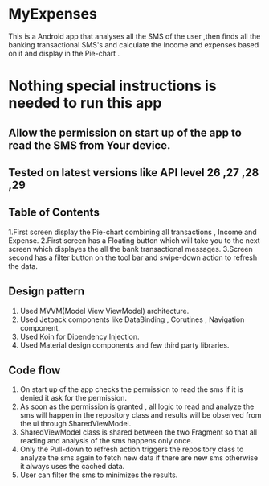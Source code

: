 # MyExpenses
This is a Android app that analyses all the SMS of the user ,then finds all the banking transactional SMS's and calculate the Income and expenses based on it and display in the Pie-chart .

# Nothing special instructions is needed to run this app

## Allow the permission on start up of the app to read the SMS from Your device.
## Tested on latest versions like  API level 26 ,27 ,28 ,29


## Table of Contents
1.First screen display the Pie-chart combining all transactions , Income and Expense.
2.First screen has a Floating button which will take you to the next screen which displayes the all the bank transactional messages.
3.Screen second has a filter button on the tool bar and swipe-down action to refresh the data.

## Design pattern
1. Used MVVM(Model View ViewModel) architecture.
2. Used Jetpack components like DataBinding , Corutines , Navigation component.
3. Used Koin for Dipendency Injection.
4. Used Material design components and few third party libraries.


## Code flow

1. On start up of the app checks the permission to read the sms if it is denied it ask for the permission.
2. As soon as the permission is granted , all logic to read and analyze the sms will happen in the repository
   class and results will be observed from the ui through SharedViewModel.
3. SharedViewModel class is shared between the two Fragment so that all reading and
   analysis of the sms happens only once.
4. Only the Pull-down to refresh action triggers the repository class to analyze the
   sms again to fetch new data if there are new sms otherwise it always uses the cached data.
5. User can filter the sms to minimizes the results.





